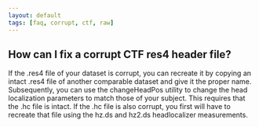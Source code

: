 ```yaml
---
layout: default
tags: [faq, corrupt, ctf, raw]
---
```


## How can I fix a corrupt CTF res4 header file?

If the .res4 file of your dataset is corrupt, you can recreate it by copying an intact .res4 file of another comparable dataset and give it the proper name. Subsequently, you can use the changeHeadPos utility to change the head localization parameters to match those of your subject. This requires that the .hc file is intact. If the .hc file is also corrupt, you first will have to recreate that file using the hz.ds and hz2.ds headlocalizer measurements.
